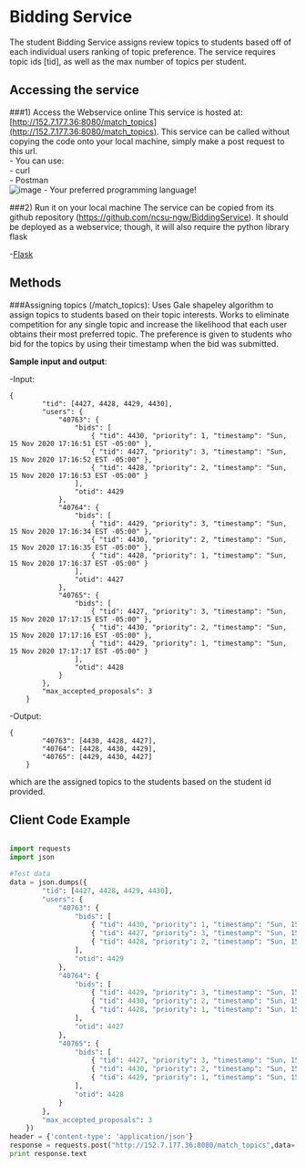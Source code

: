 # Bidding Service

The student Bidding Service assigns review topics to students based off of each individual users ranking of topic preference. The service requires topic ids [tid], as well as the max number of topics per student.

Accessing the service
------------------

###1) Access the Webservice online
This service is hosted at: [http://152.7.177.36:8080/match_topics](http://152.7.177.36:8080/match_topics). This service can be called without copying the code onto your local machine, simply make a post request to this url. \
        - You can use: \
                - curl \
                - Postman \
                ![image](https://github.com/user-attachments/assets/51cf9a54-4055-47a2-8e07-5a4a17077933)
                - Your preferred programming language!

###2) Run it on your local machine
The service can be copied from its github repository (https://github.com/ncsu-ngw/BiddingService). It should be deployed as a webservice; though, it will also require the python library flask

-[Flask](https://pypi.python.org/pypi/Flask)

Methods
------------------

###Assigning topics (/match_topics):
Uses Gale shapeley algorithm to assign topics to students based on their topic interests. Works to eliminate competition for any single topic and increase the likelihood that each user obtains their most preferred topic. The preference is given to students who bid for the topics by using their timestamp when the bid was submitted.

**Sample input and output**:

-Input: 
```
{
        "tid": [4427, 4428, 4429, 4430],
        "users": {
            "40763": {
                "bids": [
                    { "tid": 4430, "priority": 1, "timestamp": "Sun, 15 Nov 2020 17:16:51 EST -05:00" },
                    { "tid": 4427, "priority": 3, "timestamp": "Sun, 15 Nov 2020 17:16:52 EST -05:00" },
                    { "tid": 4428, "priority": 2, "timestamp": "Sun, 15 Nov 2020 17:16:53 EST -05:00" }
                ],
                "otid": 4429
            },
            "40764": {
                "bids": [
                    { "tid": 4429, "priority": 3, "timestamp": "Sun, 15 Nov 2020 17:16:34 EST -05:00" },
                    { "tid": 4430, "priority": 2, "timestamp": "Sun, 15 Nov 2020 17:16:35 EST -05:00" },
                    { "tid": 4428, "priority": 1, "timestamp": "Sun, 15 Nov 2020 17:16:37 EST -05:00" }
                ],
                "otid": 4427
            },
            "40765": {
                "bids": [
                    { "tid": 4427, "priority": 3, "timestamp": "Sun, 15 Nov 2020 17:17:15 EST -05:00" },
                    { "tid": 4430, "priority": 2, "timestamp": "Sun, 15 Nov 2020 17:17:16 EST -05:00" },
                    { "tid": 4429, "priority": 1, "timestamp": "Sun, 15 Nov 2020 17:17:17 EST -05:00" }
                ],
                "otid": 4428
            }
        },
        "max_accepted_proposals": 3
    }
```

-Output: 
```
{
        "40763": [4430, 4428, 4427],
        "40764": [4428, 4430, 4429],
        "40765": [4429, 4430, 4427]
    }
```
which are the assigned topics to the students based on the student id provided.

Client Code Example
------------------

```python

import requests
import json

#Test data
data = json.dumps({
        "tid": [4427, 4428, 4429, 4430],
        "users": {
            "40763": {
                "bids": [
                    { "tid": 4430, "priority": 1, "timestamp": "Sun, 15 Nov 2020 17:16:51 EST -05:00" },
                    { "tid": 4427, "priority": 3, "timestamp": "Sun, 15 Nov 2020 17:16:52 EST -05:00" },
                    { "tid": 4428, "priority": 2, "timestamp": "Sun, 15 Nov 2020 17:16:53 EST -05:00" }
                ],
                "otid": 4429
            },
            "40764": {
                "bids": [
                    { "tid": 4429, "priority": 3, "timestamp": "Sun, 15 Nov 2020 17:16:34 EST -05:00" },
                    { "tid": 4430, "priority": 2, "timestamp": "Sun, 15 Nov 2020 17:16:35 EST -05:00" },
                    { "tid": 4428, "priority": 1, "timestamp": "Sun, 15 Nov 2020 17:16:37 EST -05:00" }
                ],
                "otid": 4427
            },
            "40765": {
                "bids": [
                    { "tid": 4427, "priority": 3, "timestamp": "Sun, 15 Nov 2020 17:17:15 EST -05:00" },
                    { "tid": 4430, "priority": 2, "timestamp": "Sun, 15 Nov 2020 17:17:16 EST -05:00" },
                    { "tid": 4429, "priority": 1, "timestamp": "Sun, 15 Nov 2020 17:17:17 EST -05:00" }
                ],
                "otid": 4428
            }
        },
        "max_accepted_proposals": 3
    })
header = {'content-type': 'application/json'}
response = requests.post("http://152.7.177.36:8080/match_topics",data= data,headers=header)
print response.text
```
